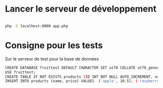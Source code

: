 # Lancer le serveur de développement

```bash

php -S localhost:8000 app.php

```

# Consigne pour les tests
Sur le serveur de test pour la base de données
```bash
CREATE DATABASE fruittest DEFAULT CHARACTER SET utf8 COLLATE utf8_general_ci;
USE fruittest;
CREATE TABLE IF NOT EXISTS products (ID INT NOT NULL AUTO_INCREMENT, name VARCHAR(100), price DECIMAL(7,2), total DECIMAL(7,2) NOT NULL DEFAULT 0.00, PRIMARY KEY(id) )ENGINE=MyISAM AUTO_INCREMENT=1 DEFAULT CHARSET=utf8 COLLATE=utf8_general_ci;
INSERT INTO products (name, price) VALUES  ('apple', 10.5), ('raspberry',13), ('strawberry', 7.8)

```